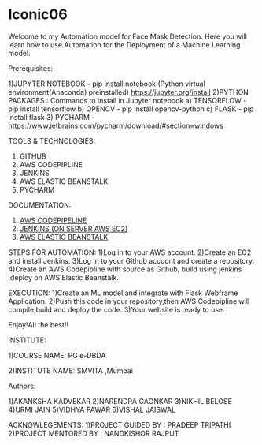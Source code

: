 # Iconic06
Welcome to my Automation model for Face Mask Detection.
Here you will learn how to use Automation for the Deployment of a Machine Learning model.

Prerequisites:

1)JUPYTER NOTEBOOK - pip install notebook (Python virtual environment(Anaconda) preinstalled) https://jupyter.org/install
2)PYTHON PACKAGES : Commands to install in Jupyter notebook
	a) TENSORFLOW - pip install tensorflow 
	b) OPENCV - pip install opencv-python 
	c) FLASK - pip install flask 
3) PYCHARM - https://www.jetbrains.com/pycharm/download/#section=windows

  
TOOLS & TECHNOLOGIES: 

1) GITHUB
2) AWS CODEPIPLINE
3) JENKINS
4) AWS ELASTIC BEANSTALK
5) PYCHARM
  

DOCUMENTATION:

1) [AWS CODEPIPELINE](https://docs.aws.amazon.com/codepipeline/index.html)
2) [JENKINS (ON SERVER AWS EC2)](https://www.jenkins.io/doc/tutorials/tutorial-for-installing-jenkins-on-AWS/)
3) [AWS ELASTIC BEANSTALK]( https://docs.aws.amazon.com/elastic-beanstalk/index.html)

STEPS FOR AUTOMATION:
1)Log in to your AWS account.
2)Create an EC2 and install Jenkins.
3)Log in to your Github account and create a repository.
4)Create an AWS Codepipline with source as Github, build using jenkins ,deploy on AWS Elastic Beanstalk.


EXECUTION:
1)Create an ML model and integrate with Flask Webframe Application.
2)Push this code in your repository,then AWS Codepipline will compile,build and deploy the code.
3)Your website is ready to use.

Enjoy!All the best!!

  

INSTITUTE:

1)COURSE NAME: PG e-DBDA

2)INSTITUTE NAME: SMVITA ,Mumbai
 
Authors:

1)AKANKSHA KADVEKAR
2)NARENDRA GAONKAR
3)NIKHIL BELOSE
4)URMI JAIN
5)VIDHYA PAWAR
6)VISHAL JAISWAL

ACKNOWLEGEMENTS:
1)PROJECT GUIDED BY : PRADEEP TRIPATHI
2)PROJECT MENTORED BY : NANDKISHOR RAJPUT
  
